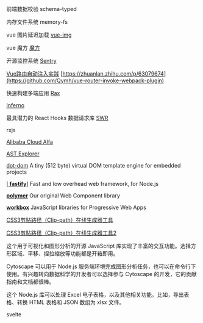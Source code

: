 前端数据校验 schema-typed

内存文件系统 memory-fs

vue 图片延迟加载  [vue-img](https://github.com/ElemeFE/vue-img)

vue 魔方 [魔方](https://github.com/caolinjian/rubik-cube)

开源监控系统 [Sentry](https://sentry.io/welcome/)

[Vue路由自动注入实践](https://zhuanlan.zhihu.com/p/63079674) [https://zhuanlan.zhihu.com/p/63079674](https://github.com/Qymh/vue-router-invoke-webpack-plugin)

快速构建多端应用 [Rax](https://rax.js.org/)

[Inferno](https://infernojs.org/)

最具潜力的 React Hooks 数据请求库 [SWR](https://swr.now.sh/)

rxjs

[Alibaba Cloud Alfa](企业级的微前端解决方案)

[AST Explorer](https://astexplorer.net/)

[ dot-dom](https://github.com/wavesoft/dot-dom)  A tiny (512 byte) virtual DOM template engine for embedded projects

 [**[ fastify](https://github.com/fastify/fastify)**]  Fast and low overhead web framework, for Node.js

**[ polymer](https://github.com/Polymer/polymer)**  Our original Web Component library

**[ workbox](https://github.com/GoogleChrome/workbox)**   JavaScript libraries for Progressive Web Apps

[CSS3剪贴路径（Clip-path）在线生成器工具](http://tools.jb51.net/code/css3path)

[CSS3剪贴路径（Clip-path）在线生成器工具2](https://css-tricks.com/almanac/properties/c/clip-path/)

[Cytoscape.js]: https://js.cytoscape.org/

这个用于可视化和图形分析的开源 JavaScript 库实现了丰富的交互功能。选择方形区域、平移、捏拉缩放等功能都是开箱即用。

Cytoscape 可以用于 Node.js 服务端环境完成图形分析任务，也可以在命令行下使用。有兴趣转向数据科学的开发者可以选择参与 Cytoscape 的开发，它的贡献指南和文档都很棒。

[SheetJS]: https://sheetjs.com/

这个 Node.js 库可以处理 Excel 电子表格，以及其他相关功能。比如，导出表格、转换 HTML 表格和 JSON 数组为 xlsx 文件。


svelte